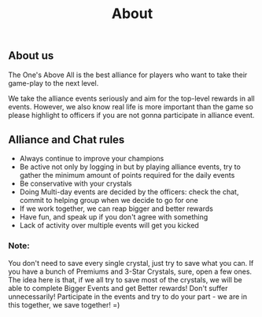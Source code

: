 ﻿---
layout: layout
title: About
permalink: /about/
---

## About us

The One's Above All is the best alliance for players who want to take their game-play to the next level.

We take the alliance events seriously and aim for the top-level rewards in all events.
However, we also know real life is more important than the game so please highlight to officers if you are not gonna participate in alliance event.

## Alliance and Chat rules
* Always continue to improve your champions
* Be active not only by logging in but by playing alliance events, try to gather the minimum amount of points required for the daily events
* Be conservative with your crystals
* Doing Multi-day events are decided by the officers: check the chat, commit to helping group when we decide to go for one
* If we work together, we can reap bigger and better rewards
* Have fun, and speak up if you don't agree with something
* Lack of activity over multiple events will get you kicked

### Note:
You don't need to save every single crystal, just try to save what you can. 
If you have a bunch of Premiums and 3-Star Crystals, sure, open a few ones. 
The idea here is that, if we all try to save most of the crystals, we will be able to complete Bigger Events and get Better rewards! 
Don't suffer unnecessarily! Participate in the events and try to do your part - we are in this together, we save together! =)
